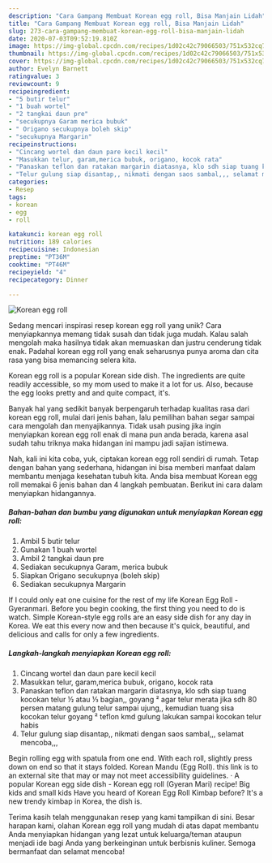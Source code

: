 ```yaml
---
description: "Cara Gampang Membuat Korean egg roll, Bisa Manjain Lidah"
title: "Cara Gampang Membuat Korean egg roll, Bisa Manjain Lidah"
slug: 273-cara-gampang-membuat-korean-egg-roll-bisa-manjain-lidah
date: 2020-07-03T09:52:19.810Z
image: https://img-global.cpcdn.com/recipes/1d02c42c79066503/751x532cq70/korean-egg-roll-foto-resep-utama.jpg
thumbnail: https://img-global.cpcdn.com/recipes/1d02c42c79066503/751x532cq70/korean-egg-roll-foto-resep-utama.jpg
cover: https://img-global.cpcdn.com/recipes/1d02c42c79066503/751x532cq70/korean-egg-roll-foto-resep-utama.jpg
author: Evelyn Barnett
ratingvalue: 3
reviewcount: 9
recipeingredient:
- "5 butir telur"
- "1 buah wortel"
- "2 tangkai daun pre"
- "secukupnya Garam merica bubuk"
- " Origano secukupnya boleh skip"
- "secukupnya Margarin"
recipeinstructions:
- "Cincang wortel dan daun pare kecil kecil"
- "Masukkan telur, garam,merica bubuk, origano, kocok rata"
- "Panaskan teflon dan ratakan margarin diatasnya, klo sdh siap tuang kocokan telur ½ atau ⅓ bagian,, goyang ² agar telur merata jika sdh 80 persen matang gulung telur sampai ujung,, kemudian tuang sisa kocokan telur goyang ² teflon kmd gulung lakukan sampai kocokan telur habis"
- "Telur gulung siap disantap,, nikmati dengan saos sambal,,, selamat mencoba,,,"
categories:
- Resep
tags:
- korean
- egg
- roll

katakunci: korean egg roll 
nutrition: 189 calories
recipecuisine: Indonesian
preptime: "PT36M"
cooktime: "PT46M"
recipeyield: "4"
recipecategory: Dinner

---
```



![Korean egg roll](https://img-global.cpcdn.com/recipes/1d02c42c79066503/751x532cq70/korean-egg-roll-foto-resep-utama.jpg)

Sedang mencari inspirasi resep korean egg roll yang unik? Cara menyiapkannya memang tidak susah dan tidak juga mudah. Kalau salah mengolah maka hasilnya tidak akan memuaskan dan justru cenderung tidak enak. Padahal korean egg roll yang enak seharusnya punya aroma dan cita rasa yang bisa memancing selera kita.

Korean egg roll is a popular Korean side dish. The ingredients are quite readily accessible, so my mom used to make it a lot for us. Also, because the egg looks pretty and and quite compact, it&#39;s.

Banyak hal yang sedikit banyak berpengaruh terhadap kualitas rasa dari korean egg roll, mulai dari jenis bahan, lalu pemilihan bahan segar sampai cara mengolah dan menyajikannya. Tidak usah pusing jika ingin menyiapkan korean egg roll enak di mana pun anda berada, karena asal sudah tahu triknya maka hidangan ini mampu jadi sajian istimewa.


Nah, kali ini kita coba, yuk, ciptakan korean egg roll sendiri di rumah. Tetap dengan bahan yang sederhana, hidangan ini bisa memberi manfaat dalam membantu menjaga kesehatan tubuh kita. Anda bisa membuat Korean egg roll memakai 6 jenis bahan dan 4 langkah pembuatan. Berikut ini cara dalam menyiapkan hidangannya.

<!--inarticleads1-->

##### Bahan-bahan dan bumbu yang digunakan untuk menyiapkan Korean egg roll:

1. Ambil 5 butir telur
1. Gunakan 1 buah wortel
1. Ambil 2 tangkai daun pre
1. Sediakan secukupnya Garam, merica bubuk
1. Siapkan  Origano secukupnya (boleh skip)
1. Sediakan secukupnya Margarin


If I could only eat one cuisine for the rest of my life Korean Egg Roll - Gyeranmari. Before you begin cooking, the first thing you need to do is watch. Simple Korean-style egg rolls are an easy side dish for any day in Korea. We eat this every now and then because it&#39;s quick, beautiful, and delicious and calls for only a few ingredients. 

<!--inarticleads2-->

##### Langkah-langkah menyiapkan Korean egg roll:

1. Cincang wortel dan daun pare kecil kecil
1. Masukkan telur, garam,merica bubuk, origano, kocok rata
1. Panaskan teflon dan ratakan margarin diatasnya, klo sdh siap tuang kocokan telur ½ atau ⅓ bagian,, goyang ² agar telur merata jika sdh 80 persen matang gulung telur sampai ujung,, kemudian tuang sisa kocokan telur goyang ² teflon kmd gulung lakukan sampai kocokan telur habis
1. Telur gulung siap disantap,, nikmati dengan saos sambal,,, selamat mencoba,,,


Begin rolling egg with spatula from one end. With each roll, slightly press down on end so that it stays folded. Korean Mandu (Egg Roll). this link is to an external site that may or may not meet accessibility guidelines. · A popular Korean egg side dish - Korean egg roll (Gyeran Mari) recipe! Big kids and small kids Have you heard of Korean Egg Roll Kimbap before? It&#39;s a new trendy kimbap in Korea, the dish is. 

Terima kasih telah menggunakan resep yang kami tampilkan di sini. Besar harapan kami, olahan Korean egg roll yang mudah di atas dapat membantu Anda menyiapkan hidangan yang lezat untuk keluarga/teman ataupun menjadi ide bagi Anda yang berkeinginan untuk berbisnis kuliner. Semoga bermanfaat dan selamat mencoba!
